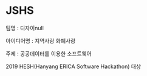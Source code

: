 # JSHS
팀명 : 디자이null

아이디어명 : 지역사랑 화폐사랑

주제 : 공공데이터를 이용한 소프트웨어 

2019 HESH(Hanyang ERICA Software Hackathon) 대상

